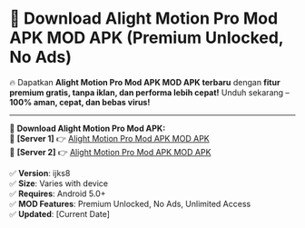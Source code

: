 # 🚀 Download Alight Motion Pro Mod APK MOD APK (Premium Unlocked, No Ads)  

🔥 Dapatkan **Alight Motion Pro Mod APK MOD APK terbaru** dengan **fitur premium gratis, tanpa iklan, dan performa lebih cepat!** Unduh sekarang – **100% aman, cepat, dan bebas virus!**  

---


🔽 **Download Alight Motion Pro Mod APK:**  
🔹 **[Server 1]** 👉 [Alight Motion Pro Mod APK MOD APK](https://apkcomod.com?title=Alight_Motion_Pro_Mod_APK)  
🔹 **[Server 2]** 👉 [Alight Motion Pro Mod APK MOD APK](https://apkcomod.com?title=Alight_Motion_Pro_Mod_APK)  


✅ **Version**: ijks8  
✅ **Size**: Varies with device  
✅ **Requires**: Android 5.0+  
✅ **MOD Features**: Premium Unlocked, No Ads, Unlimited Access  
✅ **Updated**: [Current Date]  